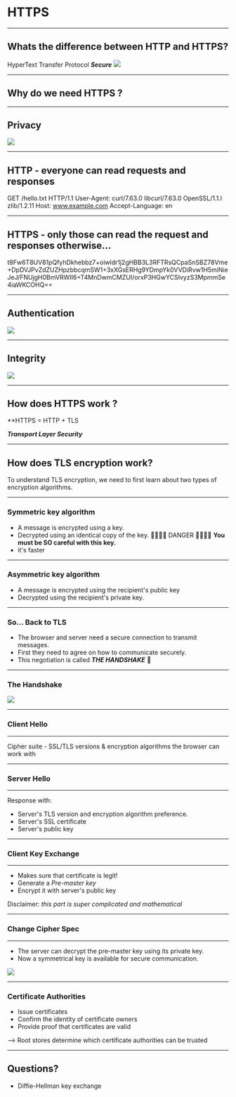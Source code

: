 # HTTPS 

---

## Whats the difference between HTTP and HTTPS?

HyperText Transfer Protocol ***Secure***
![](https://i.imgur.com/d99Mof6.png)

----

<!-- Terry --> 
## Why do we need HTTPS ?
 
----

## Privacy

![](https://media.giphy.com/media/xT5LMUo3VG5HLDi7ja/giphy.gif) 

----

## HTTP - everyone can read requests and responses

GET /hello.txt HTTP/1.1
User-Agent: curl/7.63.0 libcurl/7.63.0 OpenSSL/1.1.l zlib/1.2.11
Host: www.example.com
Accept-Language: en

----

## HTTPS - only those can read the request and responses otherwise...

t8Fw6T8UV81pQfyhDkhebbz7+oiwldr1j2gHBB3L3RFTRsQCpaSnSBZ78Vme+DpDVJPvZdZUZHpzbbcqmSW1+3xXGsERHg9YDmpYk0VVDiRvw1H5miNieJeJ/FNUjgH0BmVRWII6+T4MnDwmCMZUI/orxP3HGwYCSIvyzS3MpmmSe4iaWKCOHQ==

----

## Authentication
![](https://media.giphy.com/media/3ohhwq5fVScLuq9hqo/giphy.gif)

----

## Integrity 

![](https://dpsvdv74uwwos.cloudfront.net/statics/img/ogimage/man-in-the-middle-attack-how-avoid.png)


---

## How does HTTPS work ? 

**HTTPS = HTTP + TLS

***Transport Layer Security***

---

<!-- Amber--> 
## How does TLS encryption work?

To understand TLS encryption, we need to first learn about two types of encryption algorithms.

----

### Symmetric key algorithm

- A message is encrypted using a key.
- Decrypted using an identical copy of the key.
🚨🚨🚨🚨 DANGER 🚨🚨🚨🚨
__You must be SO careful with this key.__
- it's faster 

----

### Asymmetric key algorithm

- A message is encrypted using the recipient's public key
- Decrypted using the recipient's private key.

----

### So... Back to TLS

- The browser and server need a secure connection to transmit messages.
- First they need to agree on how to communicate securely.
- This negotiation is called __*THE HANDSHAKE*__ 🤝

---

<!-- My Hoa --> 
### The Handshake

![](https://media.giphy.com/media/el2PobqvOAYJndhVgc/giphy.gif)

---

### Client Hello

---

Cipher suite - SSL/TLS versions & encryption algorithms the browser can work with

----

### Server Hello

---

Response with:
- Server's TLS version and encryption algorithm preference.
- Server's SSL certificate
- Server's public key

----

<!-- Josh --> 
### Client Key Exchange

---

- Makes sure that certificate is legit!
- Generate a *Pre-master key*
- Encrypt it with server's public key

Disclaimer: *this part is super complicated and mathematical*

---

### Change Cipher Spec 

---

- The server can decrypt the pre-master key using its private key.
- Now a symmetrical key is available for secure communication.


![](https://cheapsslsecurity.com/blog/wp-content/uploads/2017/10/ssl-tls-handshake-process-1024x670.png)

---

<!-- Amber --> 

### Certificate Authorities 
- Issue certificates 
- Confirm the identity of certificate owners 
- Provide proof that certificates are valid 

--> Root stores determine which certificate authorities can be trusted 


--- 

## Questions?

* Diffie-Hellman key exchange

